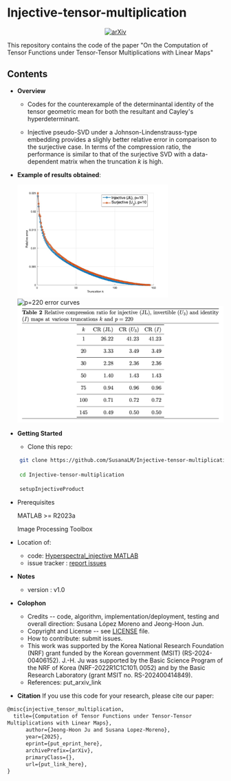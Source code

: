 # Injective-tensor-multiplication
<p align="center"><a href="put_link_here"><img src='https://img.shields.io/badge/arXiv-Paper-red?logo=arxiv&logoColor=white' alt='arXiv'></a>

This repository contains the code of the paper "On the Computation of Tensor Functions under Tensor-Tensor Multiplications with Linear Maps"
## Contents


* **Overview**
  - Codes for the counterexample of the determinantal identity of the tensor geometric mean for both the resultant and Cayley's hyperdeterminant.
    
  - Injective pseudo-SVD under a Johnson-Lindenstrauss-type embedding provides a slighly better relative error in comparison to the surjective case. In terms of the compression ratio, the performance is similar to that of the surjective SVD with a data-dependent matrix when the truncation $k$ is high.



* **Example of results obtained**:  

  <img src="img/surj_vs_inj_err_k_p_10.jpg" alt="p=10 error curves" width="350"/> 
  <img src="img/re_vs_k_JL.png" alt="p=220 error curves" width="350"/>
  <img src="img/Table_CR.png" alt="p=220 error curves" width="600"/>

 

* **Getting Started**
  - Clone this repo:
```bash 
    git clone https://github.com/SusanaLM/Injective-tensor-multiplication.git

    cd Injective-tensor-multiplication

    setupInjectiveProduct
```    

  - Prerequisites

    MATLAB >= R2023a
       
    Image Processing Toolbox


  - Location of:
    - code: [Hyperspectral_injective MATLAB](ex_hyperspectral_injective.py)
    - issue tracker : [report issues](https://github.com/SusanaLM/Injective-tensor-multiplication/issues)



* **Notes**
  - version : v1.0


* **Colophon**
  - Credits -- code, algorithm, implementation/deployment, testing and overall direction: Susana López Moreno and Jeong-Hoon Jun.
  - Copyright and License -- see [LICENSE](https://github.com/SusanaLM/Injective-tensor-multiplication?tab=MIT-1-ov-file) file.
  - How to contribute: submit issues.
  - This work was supported by the Korea National Research Foundation (NRF) grant funded by the Korean government (MSIT) (RS-2024-00406152). J.-H. Ju was supported by the Basic Science Program of the NRF of Korea (NRF-2022R1C1C101\\ 0052) and by the Basic Research Laboratory (grant MSIT no. RS-202400414849).
  - References:  put_arxiv_link
  
* **Citation**
If you use this code for your research, please cite our paper:

```
@misc{injective_tensor_multiplication,
  title={Computation of Tensor Functions under Tensor-Tensor Multiplications with Linear Maps}, 
      author={Jeong-Hoon Ju and Susana Lopez-Moreno},
      year={2025},
      eprint={put_eprint_here},
      archivePrefix={arXiv},
      primaryClass={},
      url={put_link_here}, 
}
```

